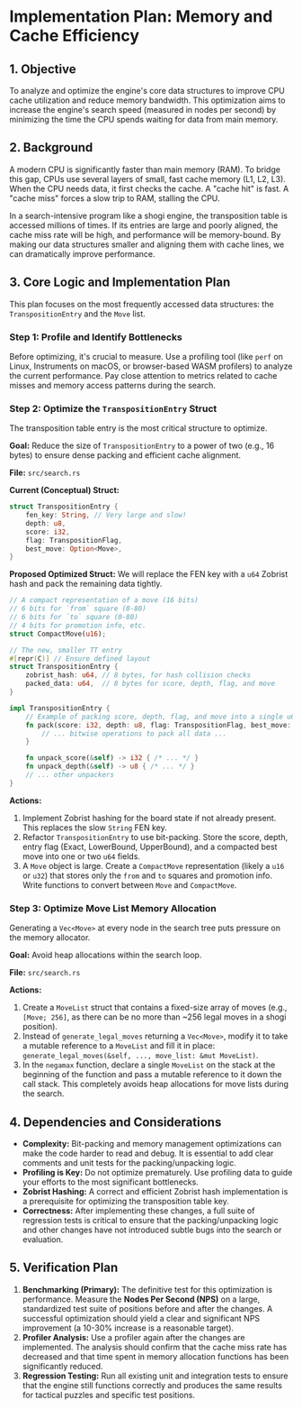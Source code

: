 # Implementation Plan: Memory and Cache Efficiency

## 1. Objective

To analyze and optimize the engine's core data structures to improve CPU cache utilization and reduce memory bandwidth. This optimization aims to increase the engine's search speed (measured in nodes per second) by minimizing the time the CPU spends waiting for data from main memory.

## 2. Background

A modern CPU is significantly faster than main memory (RAM). To bridge this gap, CPUs use several layers of small, fast cache memory (L1, L2, L3). When the CPU needs data, it first checks the cache. A "cache hit" is fast. A "cache miss" forces a slow trip to RAM, stalling the CPU.

In a search-intensive program like a shogi engine, the transposition table is accessed millions of times. If its entries are large and poorly aligned, the cache miss rate will be high, and performance will be memory-bound. By making our data structures smaller and aligning them with cache lines, we can dramatically improve performance.

## 3. Core Logic and Implementation Plan

This plan focuses on the most frequently accessed data structures: the `TranspositionEntry` and the `Move` list.

### Step 1: Profile and Identify Bottlenecks

Before optimizing, it's crucial to measure. Use a profiling tool (like `perf` on Linux, Instruments on macOS, or browser-based WASM profilers) to analyze the current performance. Pay close attention to metrics related to cache misses and memory access patterns during the search.

### Step 2: Optimize the `TranspositionEntry` Struct

The transposition table entry is the most critical structure to optimize.

**Goal:** Reduce the size of `TranspositionEntry` to a power of two (e.g., 16 bytes) to ensure dense packing and efficient cache alignment.

**File:** `src/search.rs`

**Current (Conceptual) Struct:**
```rust
struct TranspositionEntry {
    fen_key: String, // Very large and slow!
    depth: u8,
    score: i32,
    flag: TranspositionFlag,
    best_move: Option<Move>,
}
```

**Proposed Optimized Struct:**
We will replace the FEN key with a `u64` Zobrist hash and pack the remaining data tightly.

```rust
// A compact representation of a move (16 bits)
// 6 bits for `from` square (0-80)
// 6 bits for `to` square (0-80)
// 4 bits for promotion info, etc.
struct CompactMove(u16);

// The new, smaller TT entry
#[repr(C)] // Ensure defined layout
struct TranspositionEntry {
    zobrist_hash: u64, // 8 bytes, for hash collision checks
    packed_data: u64,  // 8 bytes for score, depth, flag, and move
}

impl TranspositionEntry {
    // Example of packing score, depth, flag, and move into a single u64
    fn pack(score: i32, depth: u8, flag: TranspositionFlag, best_move: CompactMove) -> u64 {
        // ... bitwise operations to pack all data ...
    }

    fn unpack_score(&self) -> i32 { /* ... */ }
    fn unpack_depth(&self) -> u8 { /* ... */ }
    // ... other unpackers
}
```

**Actions:**
1.  Implement Zobrist hashing for the board state if not already present. This replaces the slow `String` FEN key.
2.  Refactor `TranspositionEntry` to use bit-packing. Store the score, depth, entry flag (Exact, LowerBound, UpperBound), and a compacted best move into one or two `u64` fields.
3.  A `Move` object is large. Create a `CompactMove` representation (likely a `u16` or `u32`) that stores only the `from` and `to` squares and promotion info. Write functions to convert between `Move` and `CompactMove`.

### Step 3: Optimize Move List Memory Allocation

Generating a `Vec<Move>` at every node in the search tree puts pressure on the memory allocator.

**Goal:** Avoid heap allocations within the search loop.

**File:** `src/search.rs`

**Actions:**
1.  Create a `MoveList` struct that contains a fixed-size array of moves (e.g., `[Move; 256]`, as there can be no more than ~256 legal moves in a shogi position).
2.  Instead of `generate_legal_moves` returning a `Vec<Move>`, modify it to take a mutable reference to a `MoveList` and fill it in place: `generate_legal_moves(&self, ..., move_list: &mut MoveList)`.
3.  In the `negamax` function, declare a single `MoveList` on the stack at the beginning of the function and pass a mutable reference to it down the call stack. This completely avoids heap allocations for move lists during the search.

## 4. Dependencies and Considerations

*   **Complexity:** Bit-packing and memory management optimizations can make the code harder to read and debug. It is essential to add clear comments and unit tests for the packing/unpacking logic.
*   **Profiling is Key:** Do not optimize prematurely. Use profiling data to guide your efforts to the most significant bottlenecks.
*   **Zobrist Hashing:** A correct and efficient Zobrist hash implementation is a prerequisite for optimizing the transposition table key.
*   **Correctness:** After implementing these changes, a full suite of regression tests is critical to ensure that the packing/unpacking logic and other changes have not introduced subtle bugs into the search or evaluation.

## 5. Verification Plan

1.  **Benchmarking (Primary):** The definitive test for this optimization is performance. Measure the **Nodes Per Second (NPS)** on a large, standardized test suite of positions before and after the changes. A successful optimization should yield a clear and significant NPS improvement (a 10-30% increase is a reasonable target).
2.  **Profiler Analysis:** Use a profiler again after the changes are implemented. The analysis should confirm that the cache miss rate has decreased and that time spent in memory allocation functions has been significantly reduced.
3.  **Regression Testing:** Run all existing unit and integration tests to ensure that the engine still functions correctly and produces the same results for tactical puzzles and specific test positions.

